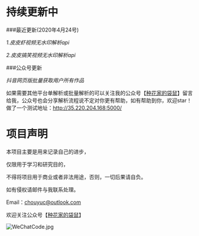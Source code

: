 # 持续更新中

###最近更新(2020年4月24号) 

*1.皮皮虾视频无水印解析api*

*2.皮皮搞笑视频无水印解析api*

###公众号更新

*抖音网页版批量获取用户所有作品*

如果需要其他平台单解析或批量解析的可以关注我的公众号【[种花家的袋鼠](https://github.com/chouYuc/ChouYuc_Api/blob/master/WeChatCode.jpg)】留言给我，公众号也会分享解析流程说不定对你更有帮助，如有帮助到你，欢迎star！
做了一个测试地址：http://35.220.204.168:5000/

# 项目声明
本项目主要是用来记录自己的进步，

仅限用于学习和研究目的，

不得将项目用于商业或者非法用途，否则，一切后果请自负。

如有侵权请邮件与我联系处理。

Email：chouyuc@outlook.com


欢迎关注公众号【[种花家的袋鼠](https://github.com/chouYuc/ChouYuc_Api/blob/master/WeChatCode.jpg)】

![WeChatCode.jpg](https://github.com/chouYuc/ChouYuc_Api/blob/master/WeChatCode.jpg)
